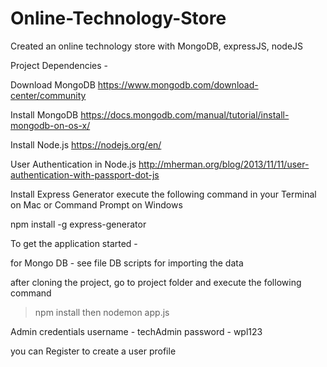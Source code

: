 # Online-Technology-Store
Created an online technology store with MongoDB, expressJS, nodeJS

Project Dependencies -

Download MongoDB
https://www.mongodb.com/download-center/community

Install MongoDB
https://docs.mongodb.com/manual/tutorial/install-mongodb-on-os-x/

Install Node.js
https://nodejs.org/en/

User Authentication in Node.js
http://mherman.org/blog/2013/11/11/user-authentication-with-passport-dot-js

Install Express Generator
execute the following command in your Terminal on Mac or Command Prompt on Windows

npm install -g express-generator


To get the application started -

for Mongo DB - see file DB scripts for importing the data

after cloning the project, go to project folder and execute the following command

> npm install
then
> nodemon app.js


Admin credentials
username - techAdmin
password - wpl123

you can Register to create a user profile


